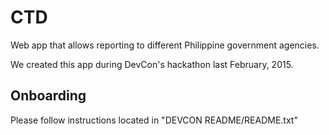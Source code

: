 # CTD
Web app that allows reporting to different Philippine government agencies.

We created this app during DevCon's hackathon last February, 2015.

## Onboarding
Please follow instructions located in "DEVCON README/README.txt"
